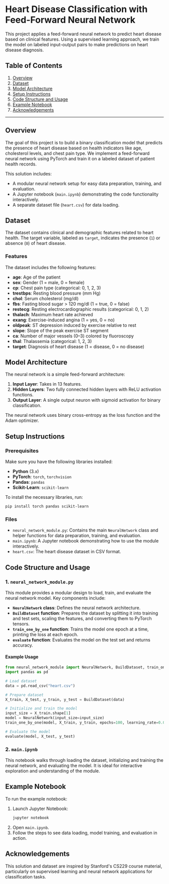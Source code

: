# Heart Disease Classification with Feed-Forward Neural Network

This project applies a feed-forward neural network to predict heart disease based on clinical features. Using a supervised learning approach, we train the model on labeled input-output pairs to make predictions on heart disease diagnosis.

## Table of Contents
1. [Overview](#overview)
2. [Dataset](#dataset)
3. [Model Architecture](#model-architecture)
4. [Setup Instructions](#setup-instructions)
5. [Code Structure and Usage](#code-structure-and-usage)
6. [Example Notebook](#example-notebook)
7. [Acknowledgements](#acknowledgements)

---

## Overview

The goal of this project is to build a binary classification model that predicts the presence of heart disease based on health indicators like age, cholesterol levels, and chest pain type. We implement a feed-forward neural network using PyTorch and train it on a labeled dataset of patient health records.

This solution includes:
- A modular neural network setup for easy data preparation, training, and evaluation.
- A Jupyter notebook (`main.ipynb`) demonstrating the code functionality interactively.
- A separate dataset file (`heart.csv`) for data loading.

## Dataset

The dataset contains clinical and demographic features related to heart health. The target variable, labeled as `target`, indicates the presence (`1`) or absence (`0`) of heart disease.

### Features
The dataset includes the following features:
- **age**: Age of the patient
- **sex**: Gender (1 = male, 0 = female)
- **cp**: Chest pain type (categorical: 0, 1, 2, 3)
- **trestbps**: Resting blood pressure (mm Hg)
- **chol**: Serum cholesterol (mg/dl)
- **fbs**: Fasting blood sugar > 120 mg/dl (1 = true, 0 = false)
- **restecg**: Resting electrocardiographic results (categorical: 0, 1, 2)
- **thalach**: Maximum heart rate achieved
- **exang**: Exercise-induced angina (1 = yes, 0 = no)
- **oldpeak**: ST depression induced by exercise relative to rest
- **slope**: Slope of the peak exercise ST segment
- **ca**: Number of major vessels (0–3) colored by fluoroscopy
- **thal**: Thalassemia (categorical: 1, 2, 3)
- **target**: Diagnosis of heart disease (1 = disease, 0 = no disease)

## Model Architecture

The neural network is a simple feed-forward architecture:
1. **Input Layer**: Takes in 13 features.
2. **Hidden Layers**: Two fully connected hidden layers with ReLU activation functions.
3. **Output Layer**: A single output neuron with sigmoid activation for binary classification.

The neural network uses binary cross-entropy as the loss function and the Adam optimizer.

## Setup Instructions

### Prerequisites

Make sure you have the following libraries installed:
- **Python** (3.x)
- **PyTorch**: `torch`, `torchvision`
- **Pandas**: `pandas`
- **Scikit-Learn**: `scikit-learn`

To install the necessary libraries, run:
```bash
pip install torch pandas scikit-learn
```

### Files

- `neural_network_module.py`: Contains the main `NeuralNetwork` class and helper functions for data preparation, training, and evaluation.
- `main.ipynb`: A Jupyter notebook demonstrating how to use the module interactively.
- `heart.csv`: The heart disease dataset in CSV format.

## Code Structure and Usage

### 1. `neural_network_module.py`

This module provides a modular design to load, train, and evaluate the neural network model. Key components include:

- **`NeuralNetwork` class**: Defines the neural network architecture.
- **`BuildDataset` function**: Prepares the dataset by splitting it into training and test sets, scaling the features, and converting them to PyTorch tensors.
- **`train_one_by_one` function**: Trains the model one epoch at a time, printing the loss at each epoch.
- **`evaluate` function**: Evaluates the model on the test set and returns accuracy.

#### Example Usage

```python
from neural_network_module import NeuralNetwork, BuildDataset, train_one_by_one, evaluate
import pandas as pd

# Load dataset
data = pd.read_csv("heart.csv")

# Prepare dataset
X_train, X_test, y_train, y_test = BuildDataset(data)

# Initialize and train the model
input_size = X_train.shape[1]
model = NeuralNetwork(input_size=input_size)
train_one_by_one(model, X_train, y_train, epochs=100, learning_rate=0.001)

# Evaluate the model
evaluate(model, X_test, y_test)
```

### 2. `main.ipynb`

This notebook walks through loading the dataset, initializing and training the neural network, and evaluating the model. It is ideal for interactive exploration and understanding of the module.

## Example Notebook

To run the example notebook:

1. Launch Jupyter Notebook:
   ```bash
   jupyter notebook
   ```
2. Open `main.ipynb`.
3. Follow the steps to see data loading, model training, and evaluation in action.

## Acknowledgements

This solution and dataset are inspired by Stanford's CS229 course material, particularly on supervised learning and neural network applications for classification tasks.

